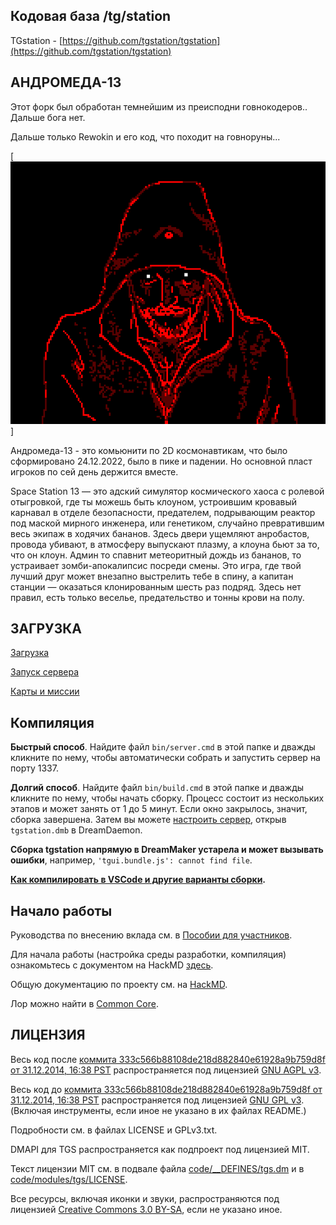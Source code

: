## Кодовая база /tg/station

TGstation - [https://github.com/tgstation/tgstation](https://github.com/tgstation/tgstation)

## АНДРОМЕДА-13

Этот форк был обработан темнейшим из преисподни говнокодеров.. Дальше бога нет.

Дальше только Rewokin и его код, что походит на говноруны...

[![Говнокод](.github/images/comics/cultist.gif)]

Андромеда-13 - это комьюнити по 2D космонавтикам, что было сформировано 24.12.2022, было в пике и падении. Но основной пласт игроков по сей день держится вместе.

Space Station 13 — это адский симулятор космического хаоса с ролевой отыгровкой, где ты можешь быть клоуном, устроившим кровавый карнавал в отделе безопасности, предателем, подрывающим реактор под маской мирного инженера, или генетиком, случайно превратившим весь экипаж в ходячих бананов. Здесь двери ущемляют анробастов, провода убивают, в атмосферу выпускают плазму, а клоуна бьют за то, что он клоун. Админ то спавнит метеоритный дождь из бананов, то устраивает зомби-апокалипсис посреди смены. Это игра, где твой лучший друг может внезапно выстрелить тебе в спину, а капитан станции — оказаться клонированным шесть раз подряд. Здесь нет правил, есть только веселье, предательство и тонны крови на полу.

## ЗАГРУЗКА

[Загрузка](.github/guides/DOWNLOADING.md)

[Запуск сервера](.github/guides/RUNNING_A_SERVER.md)

[Карты и миссии](.github/guides/MAPS_AND_AWAY_MISSIONS.md)

## Компиляция

**Быстрый способ**. Найдите файл `bin/server.cmd` в этой папке и дважды кликните по нему, чтобы автоматически собрать и запустить сервер на порту 1337.

**Долгий способ**. Найдите файл `bin/build.cmd` в этой папке и дважды кликните по нему, чтобы начать сборку. Процесс состоит из нескольких этапов и может занять от 1 до 5 минут. Если окно закрылось, значит, сборка завершена. Затем вы можете [настроить сервер](.github/guides/RUNNING_A_SERVER.md), открыв `tgstation.dmb` в DreamDaemon.

**Сборка tgstation напрямую в DreamMaker устарела и может вызывать ошибки**, например, `'tgui.bundle.js': cannot find file`.

**[Как компилировать в VSCode и другие варианты сборки](tools/build/README.md).**

## Начало работы

Руководства по внесению вклада см. в [Пособии для участников](.github/CONTRIBUTING.md).

Для начала работы (настройка среды разработки, компиляция) ознакомьтесь с документом на HackMD [здесь](https://hackmd.io/@tgstation/HJ8OdjNBc#tgstation-Development-Guide).

Общую документацию по проекту см. на [HackMD](https://hackmd.io/@tgstation).

Лор можно найти в [Common Core](https://github.com/tgstation/common_core).

## ЛИЦЕНЗИЯ

Весь код после [коммита 333c566b88108de218d882840e61928a9b759d8f от 31.12.2014, 16:38 PST](https://github.com/tgstation/tgstation/commit/333c566b88108de218d882840e61928a9b759d8f) распространяется под лицензией [GNU AGPL v3](https://www.gnu.org/licenses/agpl-3.0.html).

Весь код до [коммита 333c566b88108de218d882840e61928a9b759d8f от 31.12.2014, 16:38 PST](https://github.com/tgstation/tgstation/commit/333c566b88108de218d882840e61928a9b759d8f) распространяется под лицензией [GNU GPL v3](https://www.gnu.org/licenses/gpl-3.0.html). (Включая инструменты, если иное не указано в их файлах README.)

Подробности см. в файлах LICENSE и GPLv3.txt.

DMAPI для TGS распространяется как подпроект под лицензией MIT.

Текст лицензии MIT см. в подвале файла [code/\_\_DEFINES/tgs.dm](./code/__DEFINES/tgs.dm) и в [code/modules/tgs/LICENSE](./code/modules/tgs/LICENSE).

Все ресурсы, включая иконки и звуки, распространяются под лицензией [Creative Commons 3.0 BY-SA](https://creativecommons.org/licenses/by-sa/3.0/), если не указано иное.
